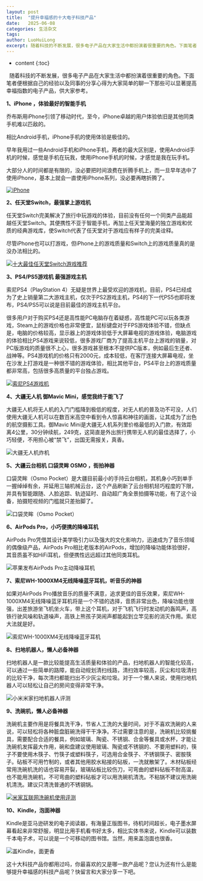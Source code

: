 ```yaml
---
layout: post
title:  "提升幸福感的十大电子科技产品"
date:   2025-06-08
categories: 生活杂文
tags: 
author: LuoHuiLong
excerpt: 随着科技的不断发展，很多电子产品在大家生活中都扮演着很重要的角色。下面笔者便根据自己的经验以及同事的分享心得为大家简单的聊一下那些可以显著提高幸福指数的电子产品，供大家参考。
---
```


* content
{:toc}

  随着科技的不断发展，很多电子产品在大家生活中都扮演着很重要的角色。下面笔者便根据自己的经验以及同事的分享心得为大家简单的聊一下那些可以显著提高幸福指数的电子产品，供大家参考。

**1、iPhone ，体验最好的智能手机**

乔布斯用iPhone引领了移动时代，至今，iPhone卓越的用户体验依旧是其他同类手机难以匹敌的。

相比Android手机，iPhone手机的使用体验是极佳的。

早年我用过一些Android手机和iPhone手机，两者的最大区别是，使用Android手机的时候，感觉是手机在玩我，使用iPhone手机的时候，才感觉是我在玩手机。

大部分人的时间都是有限的，没必要把时间浪费在折腾手机上，而一旦早年选中了使用iPhone，基本上就会一直使用iPhone系列，没必要再瞎折腾了。

[![iPhone](https://img2.wait.loan/file/img-hub/1749440818803_6222_1.jpg)](https://img2.wait.loan/file/img-hub/1749440818803_6222_1.jpg)

**2、任天堂Switch，最强掌上游戏机**

任天堂Switch完美解决了旅行中玩游戏的体验，目前没有任何一个同类产品能超越任天堂Switch。其便携性不亚于智能手机，再加上任天堂海量的独立游戏和优质的经典游戏库，使Switch代表了任天堂对于游戏应有样子的完美诠释。

尽管iPhone也可以打游戏，但iPhone上的游戏质量和Switch上的游戏质量真的是没办法相比的。

[![十大最佳任天堂Switch游戏推荐](https://img2.wait.loan/file/img-hub/1749440816582_5966_1.jpg)](https://img2.wait.loan/file/img-hub/1749440816582_5966_1.jpg)

**3、PS4/PS5游戏机 最强游戏主机**

索尼PS4（PlayStation 4）无疑是世界上最受欢迎的游戏机，目前，PS4已经成为了史上销量第二大游戏主机，仅次于PS2游戏主机，PS4的下一代PS5也即将发布，PS4/PS5可以说是目前最佳的游戏主机平台。

很多用户对于购买PS4还是高性能PC电脑存在着疑惑，高性能PC可以玩各类游戏，Steam上的游戏价格也非常便宜，鼠标键盘对于FPS游戏体验不错，但缺点是，电脑的价格较高，显示器上的游戏体验低于大屏幕电视的游戏体验，电脑游戏的体验相比PS4游戏来说较低，很多游戏厂商为了提高主机平台上游戏的销量，对PC版游戏的质量很不上心，很多游戏甚至根本不提供PC版本，例如最后生还者、战神等。PS4游戏机的价格只有2000元，成本较低，在客厅连接大屏幕电视，坐在沙发上打游戏是一种很不错的游戏体验，相比其他平台，PS4平台上的游戏质量都非常高，包括很多高质量的平台独占游戏。

[![索尼PS4游戏机](https://img2.wait.loan/file/img-hub/1749440827499_4473_1.jpg)](https://img2.wait.loan/file/img-hub/1749440827499_4473_1.jpg)

**4、大疆无人机 御Mavic Mini，感觉我终于能飞了**

大疆无人机将无人机的入门门槛降到极低的程度，对无人机的普及功不可没，人们使用大疆无人机可以在数百米高空中看到令人惊喜和神往的画面，让其成为了出色的航空摄影工具。御Mavic Mini是大疆无人机系列里价格最低的入门款，有效距离4公里，30分钟续航，249克，这简直是外出旅行携带无人机的最佳选择了，小巧轻便，不用担心被“禁飞”，出国无需报关，真香。

![大疆无人机炸机](https://img2.wait.loan/file/img-hub/1749440826149_5951_9.jpg)

**5、大疆云台相机 口袋灵眸 OSMO ，街拍神器**

口袋灵眸（Osmo Pocket）是大疆目前最小的手持云台相机，其机身小巧到单手一握绰绰有余，并延用三轴机械云台，这个产品刷新了云台相机轻巧程度的下限，并具有智能跟随、人脸追踪、轨迹延时、自动超广角全景拍摄等功能，有了这个设备，拍摄短视频的门槛就只差抬脚了。

![口袋灵眸（Osmo Pocket）](https://img2.wait.loan/file/img-hub/1749440827556_5610_6.jpg)

**6、AirPods Pro，小巧便携的降噪耳机**

AirPods Pro凭借其设计美学吸引力以及强大的文化影响力，迅速成为了音乐领域的偶像级产品，AirPods Pro相比老版本的AirPods，增加的降噪功能体验很好，其音质虽不如HiFi耳机，但便携性远远超过其他同类耳机。

![苹果发布AirPods Pro主动降噪耳机](https://img2.wait.loan/file/img-hub/1749440826016_5872_1.jpg)

**7、索尼WH-1000XM4无线降噪蓝牙耳机，听音乐的神器**

如果对AirPods Pro播放音乐的质量不满意，追求更佳的音乐效果，索尼WH-1000XM4无线降噪蓝牙耳机将是一个不错的选择，音质非常出色，降噪功能也很强，出差旅游坐飞机坐火车，带上这个耳机，对于飞机飞行时发动机的轰鸣声，高铁行驶风噪和轨道噪声，高铁上熊孩子哭闹声都能起到立竿见影的消灭作用。索尼大法就是好。

![索尼WH-1000XM4无线降噪蓝牙耳机](https://img2.wait.loan/file/img-hub/1749440824086_5872_3.jpg)

**8、扫地机器人，懒人必备神器**

扫地机器人是一款比较能提高生活质量和体验的产品，扫地机器人的智能化较高，可以通过一些简单的路障，能自动规划清扫线路，清扫效率较高，灰尘和垃圾清扫的比较干净，每次清扫都能扫出不少灰尘和垃圾。对于一个懒人来说，使用扫地机器人可以轻松让自己的房间变得非常干净。

![小米米家扫地机器人评测](https://img2.wait.loan/file/img-hub/1749440817201_5251_1.jpg)

**9、洗碗机，懒人必备神器**

洗碗机主要作用是将餐具洗干净，节省人工洗的大量时间，对于不喜欢洗碗的人来说，可以轻松将各种脏盘脏碗洗得干干净净。不过需要注意的是，洗碗机比较挑餐具，需要配合合适的餐具，例如玻璃、陶瓷、不锈钢、合金等餐具或水杯，才能让洗碗机发挥最大作用，碗和盘建议使用玻璃、陶瓷或不锈钢的、不要用塑料的，筷子不要使用木筷子、竹筷子或塑料筷子，可选用合金筷子、不锈钢筷子、密胺筷子。砧板不可用竹制的，或者其他用胶水粘接的砧板，一洗就散架了。木材砧板经常用洗碗机洗的话也容易开裂，玻璃砧板比较伤刀，可弯曲的塑料砧板不耐高温，也不能用洗碗机，不可弯曲的塑料砧板才可以用洗碗机清洗。不粘锅不建议用洗碗机清洗。建议只清洗普通的不锈钢锅。

[![米家互联网洗碗机使用评测](https://img2.wait.loan/file/img-hub/1749440816270_6236_1.jpg)](https://img2.wait.loan/file/img-hub/1749440816270_6236_1.jpg)

**10、Kindle，泡面神器**

Kindle是亚马逊研发的电子阅读器，有海量正版图书，待机时间超长，电子墨水屏幕看起来非常舒服，明显比用手机看书好太多，相比实体书来说，Kindle可以装数千本电子术，可以说是一个可移动的图书馆。当然，用来盖泡面也很香。

![盖Kindle，面更香](https://img2.wait.loan/file/img-hub/1749440818450_5652_1.jpg)

这十大科技产品你都用过吗，你最喜欢的又是哪一款产品呢？您认为还有什么是能够提升幸福感的科技产品呢？快留言和大家分享一下吧。
